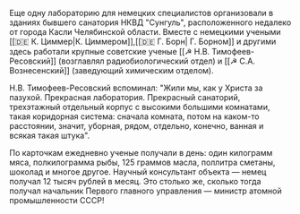 Еще одну лабораторию для немецких специалистов организовали в зданиях бывшего санатория НКВД "Сунгуль", расположенного недалеко от города Касли Челябинской области. Вместе с немецкими учеными [[🇩🇪 К. Циммер|К. Циммером]],[[🇩🇪 Г. Борн| Г. Борном]] и другими здесь работали крупные советские ученые [[☭ Н.В. Тимофеев-Ресовский]] (возглавлял радиобиологический отдел) и [[☭ С.А. Вознесенский]] (заведующий химическим отделом).


Н.В. Тимофеев-Ресовский вспоминал: "Жили мы, как у Христа за пазухой. Прекрасная лаборатория. Прекрасный санаторий, трехэтажный отдельный корпус с высокими большими комнатами, такая коридорная система: сначала комната, потом на каком-то расстоянии, значит, уборная, рядом, отдельно, конечно, ванная и всякая такая штука".

По карточкам ежедневно ученые получали в день: один килограмм мяса, полкилограмма рыбы, 125 граммов масла, поллитра сметаны, шоколад и многое другое. Научный консультант объекта — немец получал 12 тысяч рублей в месяц. Это столько же, сколько тогда получал начальник Первого главного управления — министр атомной промышленности СССР!